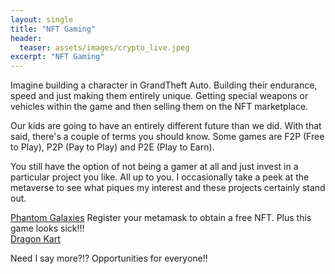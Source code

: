 ```yaml
---
layout: single
title: "NFT Gaming"
header:
  teaser: assets/images/crypto_live.jpeg
excerpt: "NFT Gaming"
---
```

Imagine building a character in GrandTheft Auto.  Building their endurance, speed and just making them entirely unique.  Getting special weapons or vehicles within the game and then selling them on the NFT marketplace.

Our kids are going to have an entirely different future than we did.  With that said, there's a couple of terms you should know.  Some games are F2P (Free to Play), P2P (Pay to Play) and P2E (Play to Earn).

You still have the option of not being a gamer at all and just invest in a particular project you like.  All up to you.  I occasionally take a peek at the metaverse to see what piques my interest and these projects certainly stand out.

[Phantom Galaxies](https://phantomgalaxies.com/)  Register your metamask to obtain a free NFT.  Plus this game looks sick!!!  
[Dragon Kart](https://dragonkart.com/)  

Need I say more?!?  Opportunities for everyone!!  
